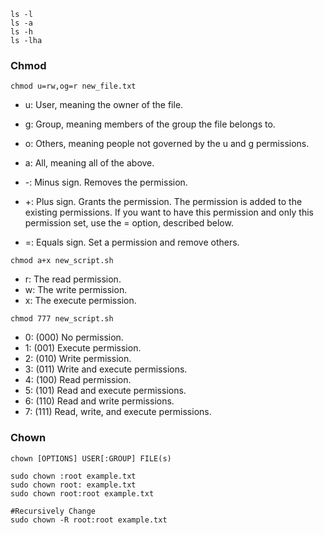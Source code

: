 ```
ls -l
ls -a
ls -h
ls -lha
```

### Chmod

```
chmod u=rw,og=r new_file.txt
```

- u: User, meaning the owner of the file.
- g: Group, meaning members of the group the file belongs to.
- o: Others, meaning people not governed by the u and g permissions.
- a: All, meaning all of the above.

-  -: Minus sign. Removes the permission.
-  +: Plus sign. Grants the permission. The permission is added to the existing permissions. If you want to have this permission and only this permission set, use the = option, described below.
-  =: Equals sign. Set a permission and remove others.

```
chmod a+x new_script.sh
```

- r: The read permission.
- w: The write permission.
- x: The execute permission.

```
chmod 777 new_script.sh
```

- 0: (000) No permission.
- 1: (001) Execute permission.
- 2: (010) Write permission.
- 3: (011) Write and execute permissions.
- 4: (100) Read permission.
- 5: (101) Read and execute permissions.
- 6: (110) Read and write permissions.
- 7: (111) Read, write, and execute permissions.


### Chown
```
chown [OPTIONS] USER[:GROUP] FILE(s)
```

```
sudo chown :root example.txt
sudo chown root: example.txt
sudo chown root:root example.txt

#Recursively Change
sudo chown -R root:root example.txt
```


